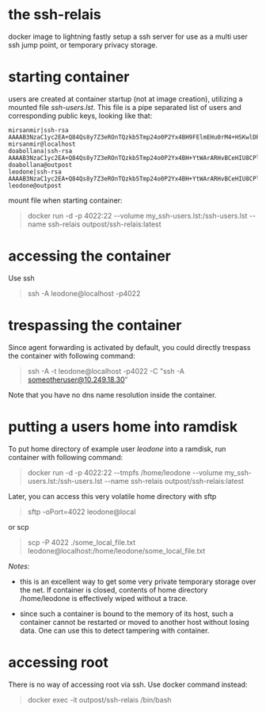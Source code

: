 # the ssh-relais

docker image to lightning fastly setup a ssh server for use as a multi user ssh jump point, or temporary privacy storage.

# starting container

users are created at container startup (not at image creation), utilizing a mounted file _ssh-users.lst_. This file is a pipe separated list of users and corresponding public keys, looking like that:

```
mirsanmir|ssh-rsa AAAAB3NzaC1yc2EA+Q84Qs8y7Z3eROnTQzkb5Tmp24o0P2Yx4BH9FElmEHu0rM4+HSKwlDPrgAxbA2rMKnFo/qeJJgGXqiDf8IQm6jUrM9DK4x6C+YtWArARHvBCeHIU8CPlmv7sheKWnbDcyoa8gLsioeSpVer+N8Uw4GAatpsrufyVBTJP7T+uwvGKNoyYx mirsanmir@localhost
doabollana|ssh-rsa AAAAB3NzaC1yc2EA+Q84Qs8y7Z3eROnTQzkb5Tmp24o0P2Yx4BH+YtWArARHvBCeHIU8CPlmv7sheKWnbDcyoa8gLsioeSpVer+N8Uw4GAatpsrufyVB9FElmEHu0rM4+HSKwlDPrgAxbA2rMKnFo/qeJJgGXqiDf8IQm6jUrM9DK4x6CTJP7T+uwvGKNoyYx doabollana@outpost
leodone|ssh-rsa AAAAB3NzaC1yc2EA+Q84Qs8y7Z3eROnTQzkb5Tmp24o0P2Yx4BH+YtWArARHvBCeHIU8CPlmv7sheKWnbDcyoa8gLsioeSpVer+N8Uw4GAatpsrufyVB9FElmEHu0rM4+HSKwlDPrgAxbA2rMKnFo/qeJJgGXqiDf8IQm6jUrM9DK4x6CTJP7T+uwvGKNoyYx leodone@outpost
```

mount file when starting container:

> docker run -d -p 4022:22 --volume my_ssh-users.lst:/ssh-users.lst --name ssh-relais outpost/ssh-relais:latest

# accessing the container

Use ssh

> ssh -A leodone@localhost -p4022

# trespassing the container

Since agent forwarding is activated by default, you could directly trespass the container with following command:

>  ssh -A -t leodone@localhost -p4022 -C "ssh -A someotheruser@10.249.18.30"

Note that you have no dns name resolution inside the container.

# putting a users home into ramdisk

To put home directory of example user _leodone_ into a ramdisk, run container with following command:

> docker run -d -p 4022:22 --tmpfs /home/leodone --volume my_ssh-users.lst:/ssh-users.lst --name ssh-relais outpost/ssh-relais:latest

Later, you can access this very volatile home directory with sftp

> sftp -oPort=4022 leodone@local

or scp

> scp -P 4022 ./some_local_file.txt leodone@localhost:/home/leodone/some_local_file.txt

*Notes:*

- this is an excellent way to get some very private temporary storage over the net. If container is closed, contents of home directory /home/leodone is effectively wiped without a trace.

- since such a container is bound to the memory of its host, such a container cannot be restarted or moved to another host without losing data. One can use this to detect tampering with container.

# accessing root

There is no way of accessing root via ssh. Use docker command instead:

> docker exec -it outpost/ssh-relais /bin/bash
